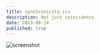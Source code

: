 ```yaml
---
title: synchronicity.icu
description: Not just coincidence
date: 2023-08-14
published: true
---
```


![screenshot](../../images/synchronicity-icu.webp)
